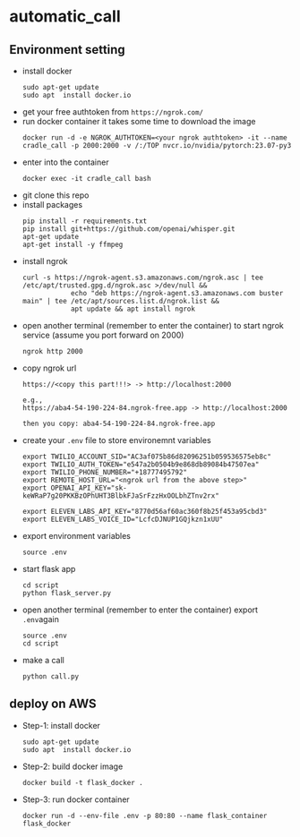 # automatic_call

## Environment setting
- install docker
  ```
  sudo apt-get update
  sudo apt  install docker.io
  ```
- get your free authtoken from `https://ngrok.com/`
- run docker container
  it takes some time to download the image   
  ```
  docker run -d -e NGROK_AUTHTOKEN=<your ngrok authtoken> -it --name cradle_call -p 2000:2000 -v /:/TOP nvcr.io/nvidia/pytorch:23.07-py3
  ```
- enter into the container
  ```
  docker exec -it cradle_call bash
  ```
- git clone this repo
- install packages
  ```
  pip install -r requirements.txt
  pip install git+https://github.com/openai/whisper.git
  apt-get update
  apt-get install -y ffmpeg
  ```
- install ngrok
  ```
  curl -s https://ngrok-agent.s3.amazonaws.com/ngrok.asc | tee /etc/apt/trusted.gpg.d/ngrok.asc >/dev/null &&
              echo "deb https://ngrok-agent.s3.amazonaws.com buster main" | tee /etc/apt/sources.list.d/ngrok.list &&
              apt update && apt install ngrok   
  ```
- open another terminal (remember to enter the container) to start ngrok service (assume you port forward on 2000)
  ```
  ngrok http 2000
  ```
- copy ngrok url
  ```
  https://<copy this part!!!> -> http://localhost:2000

  e.g., 
  https://aba4-54-190-224-84.ngrok-free.app -> http://localhost:2000

  then you copy: aba4-54-190-224-84.ngrok-free.app
  ```
- create your `.env` file to store environemnt variables
  ```
  export TWILIO_ACCOUNT_SID="AC3af075b86d82096251b059536575eb8c"
  export TWILIO_AUTH_TOKEN="e547a2b0504b9e868db89084b47507ea"
  export TWILIO_PHONE_NUMBER="+18777495792"
  export REMOTE_HOST_URL="<ngrok url from the above step>"
  export OPENAI_API_KEY="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"
  
  export ELEVEN_LABS_API_KEY="8770d56af60ac360f8b25f453a95cbd3"
  export ELEVEN_LABS_VOICE_ID="LcfcDJNUP1GQjkzn1xUU"
  ```
- export environment variables
  ```
  source .env
  ```
- start flask app
  ```
  cd script
  python flask_server.py
  ```
- open another terminal (remember to enter the container) export `.env`again
  ```
  source .env
  cd script
  ```
- make a call
  ```
  python call.py
  ```

## deploy on AWS
- Step-1: install docker
  ```
  sudo apt-get update
  sudo apt  install docker.io
  ```
- Step-2: build docker image
  ```
  docker build -t flask_docker .
  ```

- Step-3: run docker container
  ```
  docker run -d --env-file .env -p 80:80 --name flask_container flask_docker
  ```
